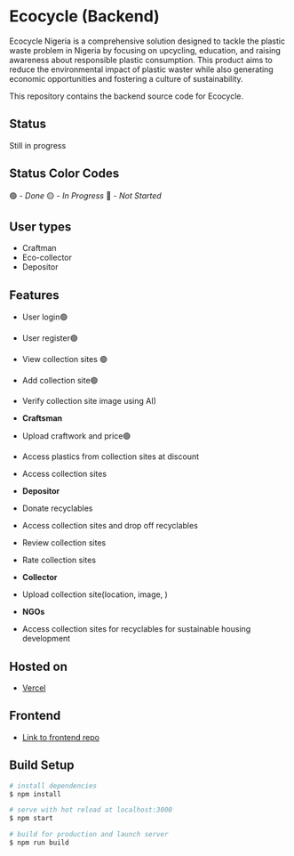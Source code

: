 # Ecocycle (Backend)
Ecocycle Nigeria is a comprehensive solution designed to tackle the plastic waste problem in Nigeria by focusing on upcycling, education, and raising awareness about responsible plastic consumption. This product aims to reduce the environmental impact of plastic waster while also generating economic opportunities and fostering a culture of sustainability.

This repository contains the backend source code for Ecocycle.

## Status
Still in progress 

## Status Color Codes
🟢 - _Done_
🟡 - _In Progress_
🔴 - _Not Started_

## User types
- Craftman
- Eco-collector
- Depositor

## Features
- User login🟢
- User register🟢
- View collection sites 🟢
- Add collection site🟢
- Verify collection site image using AI)
- **Craftsman**
- Upload craftwork and price🟢
- Access plastics from collection sites at discount
- Access collection sites
- **Depositor**
- Donate recyclables
- Access collection sites and drop off recyclables
- Review collection sites
- Rate collection sites
- **Collector**
- Upload collection site(location, image, )

- **NGOs**
- Access collection sites for recyclables for sustainable housing development

## Hosted on
- [Vercel](https://ecocycle.vercel.app)

## Frontend
- [Link to frontend repo](https://github.com/ty-codes/Ecocycle_frontend)

## Build Setup

```bash
# install dependencies
$ npm install

# serve with hot reload at localhost:3000
$ npm start

# build for production and launch server
$ npm run build

```

